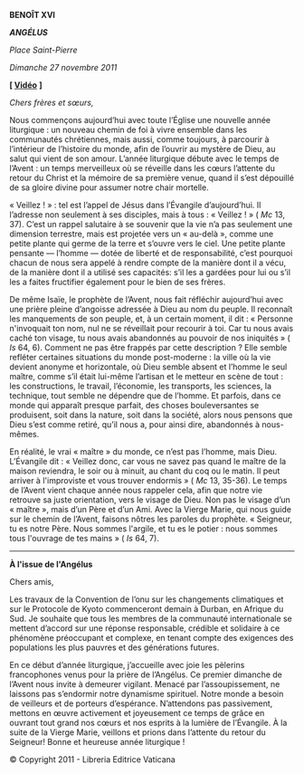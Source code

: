 **BENOÎT XVI**

***ANGÉLUS***

*Place Saint-Pierre*

*Dimanche 27 novembre 2011*

**\[ [Vidéo](https://www.youtube.com/watch?v=LMHQPKUobI8&list=PLC9tK3J1RlaZGkT-qS3F021VSzUv-YuwO&index=68&ab_channel=TheVatican-Archive)** **\]**

*Chers frères et sœurs,*

Nous commençons aujourd’hui avec toute l’Église une nouvelle année liturgique : un nouveau chemin de foi à vivre ensemble dans les communautés chrétiennes, mais aussi, comme toujours, à parcourir à l’intérieur de l’histoire du monde, afin de l’ouvrir au mystère de Dieu, au salut qui vient de son amour. L’année liturgique débute avec le temps de l’Avent : un temps merveilleux où se réveille dans les cœurs l’attente du retour du Christ et la mémoire de sa première venue, quand il s’est dépouillé de sa gloire divine pour assumer notre chair mortelle.

« Veillez ! » : tel est l’appel de Jésus dans l’Évangile d’aujourd’hui. Il l’adresse non seulement à ses disciples, mais à tous : « Veillez ! » ( *Mc* 13, 37). C’est un rappel salutaire à se souvenir que la vie n’a pas seulement une dimension terrestre, mais est projetée vers un « au-delà », comme une petite plante qui germe de la terre et s’ouvre vers le ciel. Une petite plante pensante — l’homme — dotée de liberté et de responsabilité, c’est pourquoi chacun de nous sera appelé à rendre compte de la manière dont il a vécu, de la manière dont il a utilisé ses capacités: s’il les a gardées pour lui ou s’il les a faites fructifier également pour le bien de ses frères.

De même Isaïe, le prophète de l’Avent, nous fait réfléchir aujourd’hui avec une prière pleine d’angoisse adressée à Dieu au nom du peuple. Il reconnaît les manquements de son peuple, et, à un certain moment, il dit : « Personne n'invoquait ton nom, nul ne se réveillait pour recourir à toi. Car tu nous avais caché ton visage, tu nous avais abandonnés au pouvoir de nos iniquités » ( *Is* 64, 6). Comment ne pas être frappés par cette description ? Elle semble refléter certaines situations du monde post-moderne : la ville où la vie devient anonyme et horizontale, où Dieu semble absent et l’homme le seul maître, comme s’il était lui-même l’artisan et le metteur en scène de tout : les constructions, le travail, l’économie, les transports, les sciences, la technique, tout semble ne dépendre que de l’homme. Et parfois, dans ce monde qui apparaît presque parfait, des choses bouleversantes se produisent, soit dans la nature, soit dans la société, alors nous pensons que Dieu s’est comme retiré, qu’il nous a, pour ainsi dire, abandonnés à nous-mêmes.

En réalité, le vrai « maître » du monde, ce n’est pas l’homme, mais Dieu. L’Évangile dit : « Veillez donc, car vous ne savez pas quand le maître de la maison reviendra, le soir ou à minuit, au chant du coq ou le matin. Il peut arriver à l'improviste et vous trouver endormis » ( *Mc* 13, 35-36). Le temps de l’Avent vient chaque année nous rappeler cela, afin que notre vie retrouve sa juste orientation, vers le visage de Dieu. Non pas le visage d’un « maître », mais d’un Père et d’un Ami. Avec la Vierge Marie, qui nous guide sur le chemin de l’Avent, faisons nôtres les paroles du prophète. « Seigneur, tu es notre Père. Nous sommes l'argile, et tu es le potier : nous sommes tous l'ouvrage de tes mains » ( *Is* 64, 7).

* * *

**À l'issue de l'Angélus**

Chers amis,

Les travaux de la Convention de l’onu sur les changements climatiques et sur le Protocole de Kyoto commenceront demain à Durban, en Afrique du Sud. Je souhaite que tous les membres de la communauté internationale se mettent d’accord sur une réponse responsable, crédible et solidaire à ce phénomène préoccupant et complexe, en tenant compte des exigences des populations les plus pauvres et des générations futures.

En ce début d’année liturgique, j’accueille avec joie les pèlerins francophones venus pour la prière de l’Angélus. Ce premier dimanche de l’Avent nous invite à demeurer vigilant. Menacé par l’assoupissement, ne laissons pas s’endormir notre dynamisme spirituel. Notre monde a besoin de veilleurs et de porteurs d’espérance. N’attendons pas passivement, mettons en œuvre activement et joyeusement ce temps de grâce en ouvrant tout grand nos cœurs et nos esprits à la lumière de l’Évangile. À la suite de la Vierge Marie, veillons et prions dans l’attente du retour du Seigneur! Bonne et heureuse année liturgique !

© Copyright 2011 - Libreria Editrice Vaticana